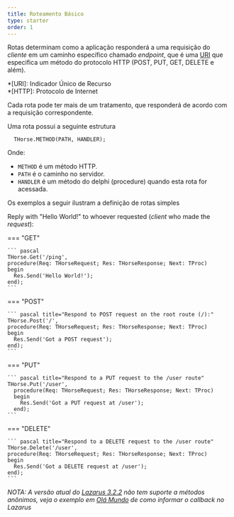 ```yaml
---
title: Roteamento Básico
type: starter
order: 1
---
```


Rotas determinam como a aplicação responderá a uma requisição do *cliente* em um caminho específico chamado *endpoint*, que é uma [URI](https://pt.wikipedia.org/wiki/URI) que especifica um método do protocolo HTTP (POST, PUT, GET, DELETE e além).

*[URI]: Indicador Único de Recurso  
*[HTTP]: Protocolo de Internet  

Cada rota pode ter mais de um tratamento, que responderá de acordo com a requisição correspondente.

Uma rota possui a seguinte estrutura

``` delphi
  THorse.METHOD(PATH, HANDLER);
```

Onde:

* `METHOD` é um método HTTP.
* `PATH` é o caminho no servidor.
* `HANDLER` é um método do delphi (procedure) quando esta rota for acessada.

Os exemplos a seguir ilustram a definição de rotas simples

Reply with "Hello World!" to whoever requested (*client* who made the *request*):

===  "GET"

    ``` pascal
    THorse.Get('/ping',
    procedure(Req: THorseRequest; Res: THorseResponse; Next: TProc)
    begin
      Res.Send('Hello World!');
    end);
    ```

===  "POST"

    ``` pascal title="Respond to POST request on the root route (/):"
    THorse.Post('/',
    procedure(Req: THorseRequest; Res: THorseResponse; Next: TProc)
    begin
      Res.Send('Got a POST request');
    end);
    ```

===  "PUT"

    ``` pascal title="Respond to a PUT request to the /user route"
    THorse.Put('/user',
      procedure(Req: THorseRequest; Res: THorseResponse; Next: TProc)
      begin
        Res.Send('Got a PUT request at /user');
      end);
    ```

===  "DELETE"

    ``` pascal title="Respond to a DELETE request to the /user route"
    THorse.Delete('/user',
    procedure(Req: THorseRequest; Res: THorseResponse; Next: TProc)
    begin
      Res.Send('Got a DELETE request at /user');
    end);
    ```

*NOTA: A versão atual do [Lazarus 3.2.2](https://www.lazarus-ide.org/index.php?page=downloads) não tem suporte a métodos anônimos, veja o exemplo em [Olá Mundo](../hello-world) de como informar o callback no Lazarus*